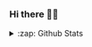 ### Hi there 👋😄

<!--
**amritendunath/amritendunath** is a ✨ _special_ ✨ repository because its `README.md` (this file) appears on your GitHub profile.

Here are some ideas to get you started:

- 🔭 I’m currently working on ...
- 🌱 I’m currently learning ...
- 👯 I’m looking to collaborate on ...
- 🤔 I’m looking for help with ...
- 💬 Ask me about ...
- 📫 How to reach me: ...
- 😄 Pronouns: ...
- ⚡ Fun fact: ...
-->
<details>
  <summary>:zap: Github Stats</summary>
  <img aign="left" alt="MyRepo's Github Stats" src="https://vercel.live/link/github-readme-stats-amritendunaths-projects.vercel.app?via=project-dashboard-alias-list&p=1" />
</details>
